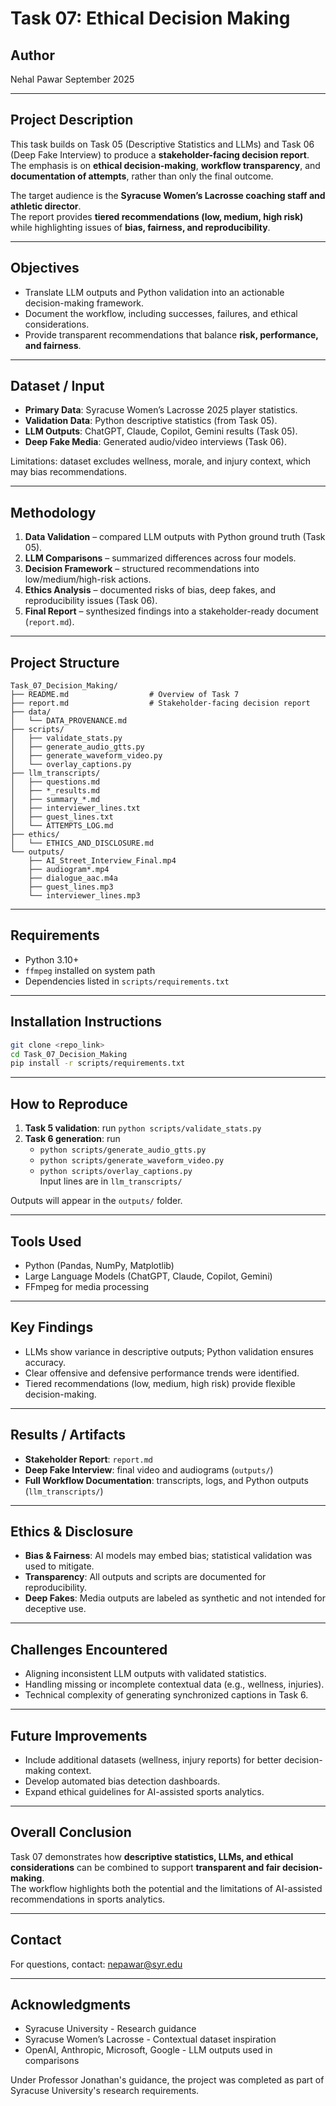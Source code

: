 # Task 07: Ethical Decision Making

## Author
Nehal Pawar
September 2025

---

## Project Description
This task builds on Task 05 (Descriptive Statistics and LLMs) and Task 06 (Deep Fake Interview) to produce a **stakeholder-facing decision report**.  
The emphasis is on **ethical decision-making**, **workflow transparency**, and **documentation of attempts**, rather than only the final outcome.  

The target audience is the **Syracuse Women’s Lacrosse coaching staff and athletic director**.  
The report provides **tiered recommendations (low, medium, high risk)** while highlighting issues of **bias, fairness, and reproducibility**.

---

## Objectives
- Translate LLM outputs and Python validation into an actionable decision-making framework.  
- Document the workflow, including successes, failures, and ethical considerations.  
- Provide transparent recommendations that balance **risk, performance, and fairness**.  

---

## Dataset / Input
- **Primary Data**: Syracuse Women’s Lacrosse 2025 player statistics.  
- **Validation Data**: Python descriptive statistics (from Task 05).  
- **LLM Outputs**: ChatGPT, Claude, Copilot, Gemini results (Task 05).  
- **Deep Fake Media**: Generated audio/video interviews (Task 06).  

Limitations: dataset excludes wellness, morale, and injury context, which may bias recommendations.

---

## Methodology
1. **Data Validation** – compared LLM outputs with Python ground truth (Task 05).  
2. **LLM Comparisons** – summarized differences across four models.  
3. **Decision Framework** – structured recommendations into low/medium/high-risk actions.  
4. **Ethics Analysis** – documented risks of bias, deep fakes, and reproducibility issues (Task 06).  
5. **Final Report** – synthesized findings into a stakeholder-ready document (`report.md`).  

---

## Project Structure
```
Task_07_Decision_Making/
├── README.md                  # Overview of Task 7
├── report.md                  # Stakeholder-facing decision report
├── data/
│   └── DATA_PROVENANCE.md
├── scripts/
│   ├── validate_stats.py
│   ├── generate_audio_gtts.py
│   ├── generate_waveform_video.py
│   └── overlay_captions.py
├── llm_transcripts/
│   ├── questions.md
│   ├── *_results.md
│   ├── summary_*.md
│   ├── interviewer_lines.txt
│   ├── guest_lines.txt
│   └── ATTEMPTS_LOG.md
├── ethics/
│   └── ETHICS_AND_DISCLOSURE.md
└── outputs/
    ├── AI_Street_Interview_Final.mp4
    ├── audiogram*.mp4
    ├── dialogue_aac.m4a
    ├── guest_lines.mp3
    └── interviewer_lines.mp3
```

---

## Requirements
- Python 3.10+  
- `ffmpeg` installed on system path  
- Dependencies listed in `scripts/requirements.txt`  

---

## Installation Instructions
```bash
git clone <repo_link>
cd Task_07_Decision_Making
pip install -r scripts/requirements.txt
```

---

## How to Reproduce
1. **Task 5 validation**: run `python scripts/validate_stats.py`  
2. **Task 6 generation**: run  
   - `python scripts/generate_audio_gtts.py`  
   - `python scripts/generate_waveform_video.py`  
   - `python scripts/overlay_captions.py`  
   Input lines are in `llm_transcripts/`  

Outputs will appear in the `outputs/` folder.

---

## Tools Used
- Python (Pandas, NumPy, Matplotlib)  
- Large Language Models (ChatGPT, Claude, Copilot, Gemini)  
- FFmpeg for media processing  

---

## Key Findings
- LLMs show variance in descriptive outputs; Python validation ensures accuracy.  
- Clear offensive and defensive performance trends were identified.  
- Tiered recommendations (low, medium, high risk) provide flexible decision-making.  

---

## Results / Artifacts
- **Stakeholder Report**: `report.md`  
- **Deep Fake Interview**: final video and audiograms (`outputs/`)  
- **Full Workflow Documentation**: transcripts, logs, and Python outputs (`llm_transcripts/`)  

---

## Ethics & Disclosure
- **Bias & Fairness**: AI models may embed bias; statistical validation was used to mitigate.  
- **Transparency**: All outputs and scripts are documented for reproducibility.  
- **Deep Fakes**: Media outputs are labeled as synthetic and not intended for deceptive use.  

---

## Challenges Encountered
- Aligning inconsistent LLM outputs with validated statistics.  
- Handling missing or incomplete contextual data (e.g., wellness, injuries).  
- Technical complexity of generating synchronized captions in Task 6.  

---

## Future Improvements
- Include additional datasets (wellness, injury reports) for better decision-making context.  
- Develop automated bias detection dashboards.  
- Expand ethical guidelines for AI-assisted sports analytics.  

---

## Overall Conclusion
Task 07 demonstrates how **descriptive statistics, LLMs, and ethical considerations** can be combined to support **transparent and fair decision-making**.  
The workflow highlights both the potential and the limitations of AI-assisted recommendations in sports analytics.  

---

## Contact
For questions, contact: nepawar@syr.edu  

---

## Acknowledgments
- Syracuse University - Research guidance  
- Syracuse Women’s Lacrosse - Contextual dataset inspiration  
- OpenAI, Anthropic, Microsoft, Google - LLM outputs used in comparisons  

Under Professor Jonathan's guidance, the project was completed as part of Syracuse University's research requirements.
